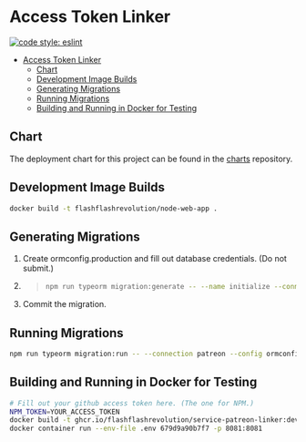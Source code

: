# Access Token Linker

[![code style: eslint](https://img.shields.io/badge/code_style-eslint-8080F2.svg?style=flat-square)](https://github.com/eslint/eslint)

- [Access Token Linker](#access-token-linker)
  - [Chart](#chart)
  - [Development Image Builds](#development-image-builds)
  - [Generating Migrations](#generating-migrations)
  - [Running Migrations](#running-migrations)
  - [Building and Running in Docker for Testing](#building-and-running-in-docker-for-testing)

## Chart

The deployment chart for this project can be found in the [charts](https://github.com/flashflashrevolution/charts) repository.

## Development Image Builds

```bash
docker build -t flashflashrevolution/node-web-app .
```

## Generating Migrations

1. Create ormconfig.production and fill out database credentials. (Do not submit.)

2. > ```bash
   > npm run typeorm migration:generate -- --name initialize --connection patreon --config ormconfig.production
   > ```

3. Commit the migration.

## Running Migrations

```bash
npm run typeorm migration:run -- --connection patreon --config ormconfig.production
```

## Building and Running in Docker for Testing

```bash
# Fill out your github access token here. (The one for NPM.)
NPM_TOKEN=YOUR_ACCESS_TOKEN
docker build -t ghcr.io/flashflashrevolution/service-patreon-linker:dev --build-arg NPM_TOKEN=${NPM_TOKEN} .
docker container run --env-file .env 679d9a90b7f7 -p 8081:8081
```
